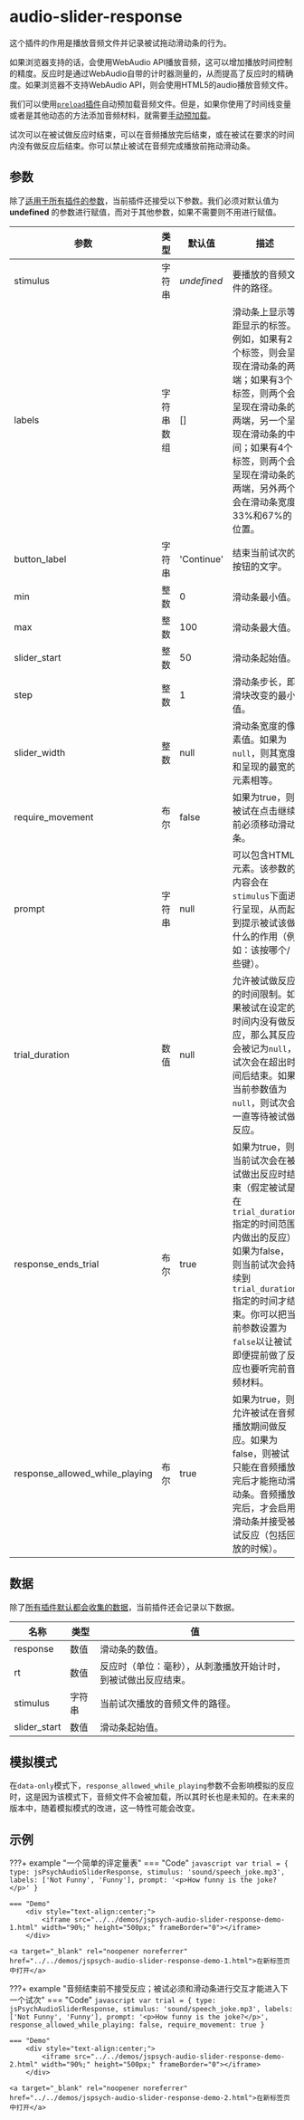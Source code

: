 # audio-slider-response

这个插件的作用是播放音频文件并记录被试拖动滑动条的行为。

如果浏览器支持的话，会使用WebAudio API播放音频，这可以增加播放时间控制的精度。反应时是通过WebAudio自带的计时器测量的，从而提高了反应时的精确度。如果浏览器不支持WebAudio API，则会使用HTML5的audio播放音频文件。

我们可以使用[`preload`插件](./preload.md)自动预加载音频文件。但是，如果你使用了时间线变量或者是其他动态的方法添加音频材料，就需要[手动预加载](../overview/media-preloading.md#_3)。

试次可以在被试做反应时结束，可以在音频播放完后结束，或在被试在要求的时间内没有做反应后结束。你可以禁止被试在音频完成播放前拖动滑动条。

## 参数

除了[适用于所有插件的参数](../overview/plugins.md#parameters-available-in-all-plugins#_3)，当前插件还接受以下参数。我们必须对默认值为 **undefined** 的参数进行赋值，而对于其他参数，如果不需要则不用进行赋值。

| 参数                           | 类型       | 默认值      | 描述                                                         |
| ------------------------------ | ---------- | ----------- | ------------------------------------------------------------ |
| stimulus                       | 字符串     | *undefined* | 要播放的音频文件的路径。                                     |
| labels                         | 字符串数组 | []          | 滑动条上显示等距显示的标签。例如，如果有2个标签，则会呈现在滑动条的两端；如果有3个标签，则两个会呈现在滑动条的两端，另一个呈现在滑动条的中间；如果有4个标签，则两个会呈现在滑动条的两端，另外两个会在滑动条宽度33%和67%的位置。 |
| button_label                   | 字符串     | 'Continue'  | 结束当前试次的按钮的文字。                                   |
| min                            | 整数       | 0           | 滑动条最小值。                                               |
| max                            | 整数       | 100         | 滑动条最大值。                                               |
| slider_start                   | 整数       | 50          | 滑动条起始值。                                               |
| step                           | 整数       | 1           | 滑动条步长，即滑块改变的最小值。                             |
| slider_width                   | 整数       | null        | 滑动条宽度的像素值。如果为`null`，则其宽度和呈现的最宽的元素相等。 |
| require_movement               | 布尔       | false       | 如果为true，则被试在点击继续前必须移动滑动条。               |
| prompt                         | 字符串     | null        | 可以包含HTML元素。该参数的内容会在`stimulus`下面进行呈现，从而起到提示被试该做什么的作用（例如：该按哪个/些键）。 |
| trial_duration                 | 数值       | null        | 允许被试做反应的时间限制。如果被试在设定的时间内没有做反应，那么其反应会被记为`null`，试次会在超出时间后结束。如果当前参数值为`null`，则试次会一直等待被试做反应。 |
| response_ends_trial            | 布尔       | true        | 如果为true，则当前试次会在被试做出反应时结束（假定被试是在`trial_duration`指定的时间范围内做出的反应）如果为false，则当前试次会持续到`trial_duration`指定的时间才结束。你可以把当前参数设置为`false`以让被试即便提前做了反应也要听完前音频材料。 |
| response_allowed_while_playing | 布尔       | true        | 如果为true，则允许被试在音频播放期间做反应。如果为false，则被试只能在音频播放完后才能拖动滑动条。音频播放完后，才会启用滑动条并接受被试反应（包括回放的时候）。 |

## 数据

除了[所有插件默认都会收集的数据](../overview/plugins.md#_4)，当前插件还会记录以下数据。

| 名称         | 类型   | 值                                                           |
| ------------ | ------ | ------------------------------------------------------------ |
| response     | 数值   | 滑动条的数值。                                               |
| rt           | 数值   | 反应时（单位：毫秒），从刺激播放开始计时，到被试做出反应结束。 |
| stimulus     | 字符串 | 当前试次播放的音频文件的路径。                               |
| slider_start | 数值   | 滑动条起始值。                                               |

## 模拟模式

在`data-only`模式下，`response_allowed_while_playing`参数不会影响模拟的反应时，这是因为该模式下，音频文件不会被加载，所以其时长也是未知的。在未来的版本中，随着模拟模式的改进，这一特性可能会改变。

## 示例

???+ example "一个简单的评定量表"
	=== "Code"
		```javascript
		var trial = {
			type: jsPsychAudioSliderResponse,
			stimulus: 'sound/speech_joke.mp3',
			labels: ['Not Funny', 'Funny'],
			prompt: '<p>How funny is the joke?</p>'
		}
		```

	=== "Demo"
		<div style="text-align:center;">
			<iframe src="../../demos/jspsych-audio-slider-response-demo-1.html" width="90%;" height="500px;" frameBorder="0"></iframe>
		</div>

	<a target="_blank" rel="noopener noreferrer" href="../../demos/jspsych-audio-slider-response-demo-1.html">在新标签页中打开</a>

???+ example "音频结束前不接受反应；被试必须和滑动条进行交互才能进入下一个试次"
	=== "Code"
		```javascript
		var trial = {
			type: jsPsychAudioSliderResponse,
			stimulus: 'sound/speech_joke.mp3',
			labels: ['Not Funny', 'Funny'],
			prompt: '<p>How funny is the joke?</p>',
			response_allowed_while_playing: false,
			require_movement: true
		}
		```

	=== "Demo"
		<div style="text-align:center;">
			<iframe src="../../demos/jspsych-audio-slider-response-demo-2.html" width="90%;" height="500px;" frameBorder="0"></iframe>
		</div>

	<a target="_blank" rel="noopener noreferrer" href="../../demos/jspsych-audio-slider-response-demo-2.html">在新标签页中打开</a>